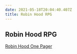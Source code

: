 ```yaml
---
date: 2021-05-18T20:04:40.407Z
title: Robin Hood RPG
---
```


## Robin Hood RPG

[Robin Hood One Pager](/docs/RobinHoodOnePager.pdf)

